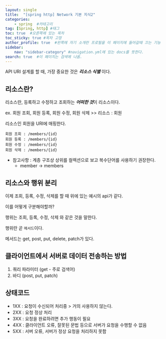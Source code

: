 ```yaml
---
layout: single
title:  "[spring http] Network 기본 지식2"
categories: 
    - spring  #카테고리
tag: [Spring, http] #태그
toc: true  #오른쪽에 있는 목차
toc_sticky: true #목차 고정
author_profile: true  #왼쪽에 자기 소개란 프로필을 이 페이지에 들어갈때 끄는 기능
sidebar:
    nav: "sidebar-category" #navigation.yml에 있는 docs를 뜻한다.
search: true  #이 페이지는 검색에 나옴.
---
```


API URI 설계를 할 때, 가장 중요한 것은 ***리소스 식별*** 이다.

## 리소스란?

리소스란, 등록하고 수정하고 조회하는 ***어떠한 것***이 리소스이다.

ex. 회원 조회, 회원 등록, 회원 수정, 회원 삭제 >> 리소스 : 회원

리소스인 회원을 URI에 매핑한다.

```plaintext
회원 조회 : /members/{id}
회원 등록 : /members/{id}
회원 수정 : /members/{id}
회원 삭제 : /members/{id}
```

* 참고사항 : 계층 구조상 상위를 컬렉션으로 보고 복수단어를 사용하기 권장한다.
  * member -> members

## 리소스와 행위 분리

이제 조회, 등록, 수정, 삭제를 할 때 위에 있는 예시의 api가 같다.

이를 어떻게 구분해야할까?

행위는 조회, 등록, 수정, 삭제 와 같은 것을 말한다. 

행위란 곧 `메서드`이다.

메서드는 get, post, put, delete, patch가 있다.

## 클라이언트에서 서버로 데이터 전송하는 방법

1. 쿼리 파라미터 (get - 주로 검색어)
2. 바디 (post, put, patch)


## 상태코드
- 1XX : 요청이 수신되어 처리중 > 거의 사용하지 않는다.
- 2XX : 요청 정상 처리
- 3XX : 요청을 완료하려면 추가 행동이 필요
- 4XX : 클라이언트 오류, 잘못된 문법 등으로 서버가 요청을 수행할 수 없음
- 5XX : 서버 오류, 서버가 정상 요청을 처리하지 못함




